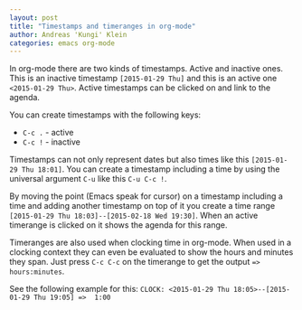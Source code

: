 ```yaml
---
layout: post
title: "Timestamps and timeranges in org-mode"
author: Andreas 'Kungi' Klein
categories: emacs org-mode
---
```


In org-mode there are two kinds of timestamps. Active and inactive ones.  This
is an inactive timestamp `[2015-01-29 Thu]` and this is an active one
`<2015-01-29 Thu>`. Active timestamps can be clicked on and link to the agenda.

You can create timestamps with the following keys:

* `C-c .` - active
* `C-c !` - inactive

Timestamps can not only represent dates but also times like this
`[2015-01-29 Thu 18:01]`.  You can create a timestamp including a time by using
the universal argument `C-u` like this `C-u C-c !`.

By moving the point (Emacs speak for cursor) on a timestamp including a time and
adding another timestamp on top of it you create a time range
`[2015-01-29 Thu 18:03]--[2015-02-18 Wed 19:30]`.  When an active timerange is
clicked on it shows the agenda for this range.

Timeranges are also used when clocking time in org-mode. When used in a clocking
context they can even be evaluated to show the hours and minutes they span. Just
press `C-c C-c` on the timerange to get the output `=> hours:minutes`.

See the following example for this:
`CLOCK: <2015-01-29 Thu 18:05>--[2015-01-29 Thu 19:05] =>  1:00`







